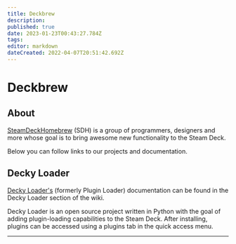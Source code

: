 ```yaml
---
title: Deckbrew
description: 
published: true
date: 2023-01-23T00:43:27.784Z
tags: 
editor: markdown
dateCreated: 2022-04-07T20:51:42.692Z
---
```


# Deckbrew

## About

[SteamDeckHomebrew](https://github.com/SteamDeckHomebrew) (SDH) is a group of programmers, designers and more whose goal is to bring awesome new functionality to the Steam Deck.

Below you can follow links to our projects and documentation.

## Decky Loader

[Decky Loader's](/en/user-guide/home) (formerly Plugin Loader) documentation can be found in the Decky Loader section of the wiki.

Decky Loader is an open source project written in Python with the goal of adding plugin-loading capabilities to the Steam Deck. After installing, plugins can be accessed using a plugins tab in the quick access menu.

---
